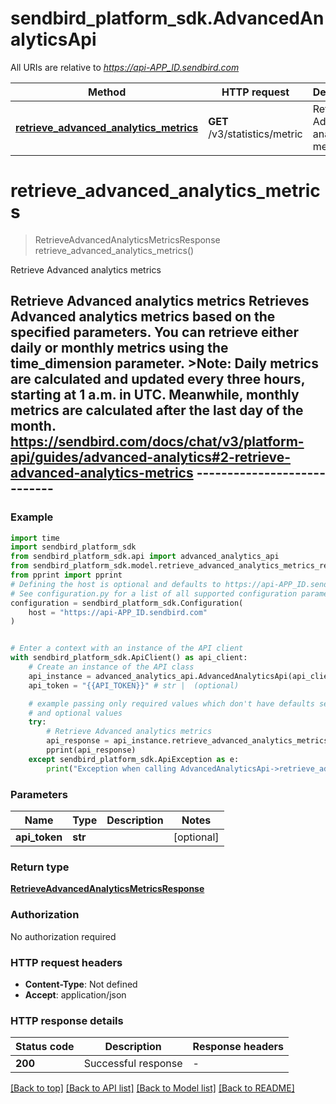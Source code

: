 # sendbird_platform_sdk.AdvancedAnalyticsApi

All URIs are relative to *https://api-APP_ID.sendbird.com*

Method | HTTP request | Description
------------- | ------------- | -------------
[**retrieve_advanced_analytics_metrics**](AdvancedAnalyticsApi.md#retrieve_advanced_analytics_metrics) | **GET** /v3/statistics/metric | Retrieve Advanced analytics metrics


# **retrieve_advanced_analytics_metrics**
> RetrieveAdvancedAnalyticsMetricsResponse retrieve_advanced_analytics_metrics()

Retrieve Advanced analytics metrics

## Retrieve Advanced analytics metrics  Retrieves Advanced analytics metrics based on the specified parameters. You can retrieve either daily or monthly metrics using the time_dimension parameter.  >__Note__: Daily metrics are calculated and updated every three hours, starting at 1 a.m. in UTC. Meanwhile, monthly metrics are calculated after the last day of the month.  https://sendbird.com/docs/chat/v3/platform-api/guides/advanced-analytics#2-retrieve-advanced-analytics-metrics ----------------------------

### Example


```python
import time
import sendbird_platform_sdk
from sendbird_platform_sdk.api import advanced_analytics_api
from sendbird_platform_sdk.model.retrieve_advanced_analytics_metrics_response import RetrieveAdvancedAnalyticsMetricsResponse
from pprint import pprint
# Defining the host is optional and defaults to https://api-APP_ID.sendbird.com
# See configuration.py for a list of all supported configuration parameters.
configuration = sendbird_platform_sdk.Configuration(
    host = "https://api-APP_ID.sendbird.com"
)


# Enter a context with an instance of the API client
with sendbird_platform_sdk.ApiClient() as api_client:
    # Create an instance of the API class
    api_instance = advanced_analytics_api.AdvancedAnalyticsApi(api_client)
    api_token = "{{API_TOKEN}}" # str |  (optional)

    # example passing only required values which don't have defaults set
    # and optional values
    try:
        # Retrieve Advanced analytics metrics
        api_response = api_instance.retrieve_advanced_analytics_metrics(api_token=api_token)
        pprint(api_response)
    except sendbird_platform_sdk.ApiException as e:
        print("Exception when calling AdvancedAnalyticsApi->retrieve_advanced_analytics_metrics: %s\n" % e)
```


### Parameters

Name | Type | Description  | Notes
------------- | ------------- | ------------- | -------------
 **api_token** | **str**|  | [optional]

### Return type

[**RetrieveAdvancedAnalyticsMetricsResponse**](RetrieveAdvancedAnalyticsMetricsResponse.md)

### Authorization

No authorization required

### HTTP request headers

 - **Content-Type**: Not defined
 - **Accept**: application/json


### HTTP response details

| Status code | Description | Response headers |
|-------------|-------------|------------------|
**200** | Successful response |  -  |

[[Back to top]](#) [[Back to API list]](../README.md#documentation-for-api-endpoints) [[Back to Model list]](../README.md#documentation-for-models) [[Back to README]](../README.md)

